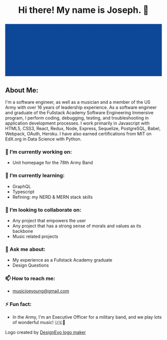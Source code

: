 # <p align="center">Hi there! My name is Joseph. 👋</p>
<p align="center">
  <img  src="/software engineer, fullstack developer, cool person (2).gif" alt=""/>
  </p>

## About Me:
I'm a software engineer, as well as a musician and a member of the US Army with over 16 years of leadership experience. As a software engineer and graduate of the Fullstack Academy Software Engineering Immersive program, I perform coding, debugging, testing, and troubleshooting in application development processes. I work primarily in Javascript with HTML5, CSS3, React, Redux, Node, Express, Sequelize, PostgreSQL, Babel, Webpack, OAuth, Heroku. I have also earned certifications from MIT on EdX.org in Data Science with Python.


### 🔭 I’m currently working on:
- Unit homepage for the 78th Army Band
### 🌱 I’m currently learning:
- GraphQL
- Typescript
- Refining: my NERD & MERN stack skills
### 👯 I’m looking to collaborate on:
- Any project that empowers the user
- Any project that has a strong sense of morals and values as its backbone
- Music related projects
### 💬 Ask me about:
- My experience as a Fullstack Academy graduate
- Design Questions
### 📫 How to reach me:
- musicjoeyoung@gmail.com
### ⚡ Fun fact:
- In the Army, I'm an Executive Officer for a military band, and we play lots of wonderful music! 🇺🇸🎵

<div>Logo created by <a href="https://www.designevo.com/" title="Free Online Logo Maker">DesignEvo logo maker</a></div>
